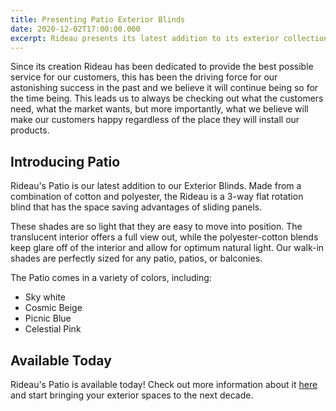 ```yaml
---
title: Presenting Patio Exterior Blinds
date: 2020-12-02T17:00:00.000
excerpt: Rideau presents its latest addition to its exterior collection, the Patio Blinds, perfect for all kind of exterior environments
---
```


Since its creation Rideau has been dedicated to provide the best possible service for our customers, this has been the driving force for our astonishing success in the past and we believe it will continue being so for the time being. This leads us to always be checking out what the customers need, what the market wants, but more importantly, what we believe will make our customers happy regardless of the place they will install our products.

## Introducing Patio

Rideau's Patio is our latest addition to our Exterior Blinds. Made from a combination of cotton and polyester, the Rideau is a 3-way flat rotation blind that has the space saving advantages of sliding panels.

These shades are so light that they are easy to move into position. The translucent interior offers a full view out, while the polyester-cotton blends keep glare off of the interior and allow for optimum natural light. Our walk-in shades are perfectly sized for any patio, patios, or balconies.

The Patio comes in a variety of colors, including:

* Sky white
* Cosmic Beige
* Picnic Blue
* Celestial Pink

## Available Today

Rideau's Patio is available today! Check out more information about it [here](https://google.com) and start bringing your exterior spaces to the next decade.